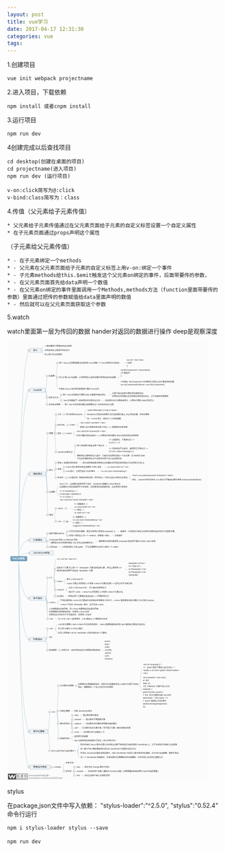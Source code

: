 ```yaml
---
layout: post
title: vue学习
date: 2017-04-17 12:31:30
categories: vue
tags: 
---
```

1.创建项目

	vue init webpack projectname
2.进入项目，下载依赖

	npm install 或者cnpm install
3.运行项目

	npm run dev 
4创建完成以后查找项目

	cd desktop(创建在桌面的项目)
	cd projectname(进入项目)
	npm run dev (运行项目)

	v-on:click简写为@:click
	v-bind:class简写为：class

4.传值（父元素给子元素传值）

	* 父元素给子元素传值通过在父元素页面给子元素的自定义标签设置一个自定义属性
	* 在子元素页面通过props声明这个属性

（子元素给父元素传值）

	* - 在子元素绑定一个methods
	* - 父元素在父元素页面给子元素的自定义标签上用v-on:绑定一个事件
	* - 子元素methods给this.$emit触发这个父元素on绑定的事件，后面带要传的参数，
	* - 在父元素页面首先给data声明一个数值
	* - 在父元素on绑定的事件里面调用一个Methods,methods方法（function里面带要传的参数）里面通过把传的参数赋值给data里面声明的数值
	* - 然后就可以在父元素页面获取这个参数


5.watch

watch里面第一层为传回的数据
hander对返回的数据进行操作
deep是观察深度


<img src="../assets/img/vue.png"/>

stylus

在package,json文件中写入依赖：
	"stylus-loader":"^2.5.0",
	"stylus":"0.52.4"
命令行运行


	npm i stylus-loader stylus --save

	npm run dev


